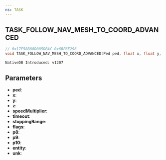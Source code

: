 ```yaml
---
ns: TASK
---
```

## TASK_FOLLOW_NAV_MESH_TO_COORD_ADVANCED

```c
// 0x17F58B88D085DBAC 0x6BF6E296
void TASK_FOLLOW_NAV_MESH_TO_COORD_ADVANCED(Ped ped, float x, float y, float z, float speedMultiplier, int timeout, float stoppingRange, int flags, float p8, float p9, float p10, Entity entity, float unk);
```

```
NativeDB Introduced: v1207
```

## Parameters
* **ped**:
* **x**:
* **y**:
* **z**:
* **speedMultiplier**:
* **timeout**:
* **stoppingRange**:
* **flags**:
* **p8**:
* **p9**:
* **p10**:
* **entity**:
* **unk**:

